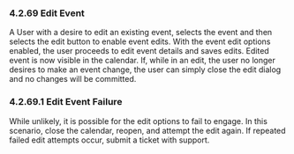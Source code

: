 ### 4.2.69 Edit Event

A User with a desire to edit an existing event, selects the event and then selects the edit button to enable event edits.  With the event edit options enabled, the user proceeds to edit event details and saves edits. Edited event is now visible in the calendar. If, while in an edit, the user no longer desires to make an event change, the user can simply close the edit dialog and no changes will be committed. 

### 4.2.69.1 Edit Event Failure

While unlikely, it is possible for the edit options to fail to engage. In this scenario, close the calendar, reopen, and attempt the edit again. If repeated failed edit attempts occur, submit a ticket with support.